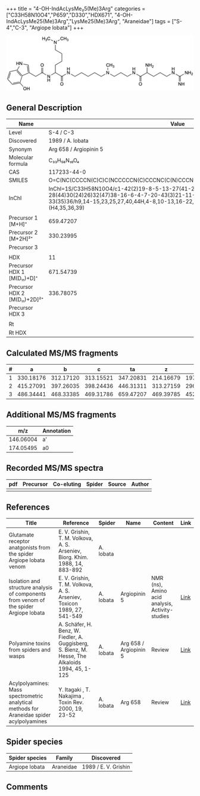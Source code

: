 +++
title = "4-OH-IndAcLysMe₂5(Me)3Arg"
categories = ["C33H58N10O4","P659","D330","HDX671",
"4-OH-IndAcLysMe25(Me)3Arg","LysMe25(Me)3Arg",
"Araneidae"]
tags = ["S-4","C-3",
"Argiope lobata"]
+++

![](/img/4-OH-IndAcLysMe25(Me)3Arg.png)

## General Description

| Name                         | Value                  |
|------------------------------|------------------------|
| Level                        | S-4 / C-3                      |
| Discovered                   | 1989 / A. lobata       |
| Synonym                      | Arg 658 / Argiopinin 5 |
| Molecular formula            | C₃₃H₅₈N₁₀O₄            |
| CAS                          | 117233-44-0            |
| SMILES | O=C(NC(CCCCN(C)C)C(NCCCCCN(C)CCCNC(C(N)CCCNC(N)=N)=O)=O)CC1=CNC2=C1C(O)=CC=C2  |
| InChI  | InChI=1S/C33H58N10O4/c1-42(2)19-8-5-13-27(41-29(45)22-24-23-40-26-14-9-15-28(44)30(24)26)32(47)38-16-6-4-7-20-43(3)21-11-18-37-31(46)25(34)12-10-17-39-33(35)36/h9,14-15,23,25,27,40,44H,4-8,10-13,16-22,34H2,1-3H3,(H,37,46)(H,38,47)(H,41,45)(H4,35,36,39)  |
|                              |                        |
| Precursor 1 [M+H]⁺           | 659.47207              |
| Precursor 2 [M+2H]²⁺         | 330.23995              |
| Precursor 3                  |                        |
|                              |                        |
| HDX                          | 11                     |
| Precursor HDX 1 [M(D₁₁)+D]⁺   | 671.54739              |
| Precursor HDX 2 [M(D₁₁)+2D]²⁺ | 336.78075              |
| Precursor HDX 3              |                        |
|                              |                        |
| Rt                           |                        |
| Rt HDX                       |                        |

## Calculated MS/MS fragments

| # | a         | b         | c         | ta        | z         | y         | tz        |
|---|-----------|-----------|-----------|-----------|-----------|-----------|-----------|
| 1 | 330.18176 | 312.17120 | 313.15521 | 347.20831 | 214.16679 | 197.14024 | 245.20899 |
| 2 | 415.27091 | 397.26035 | 398.24436 | 446.31311 | 313.27159 | 296.24504 | 330.29814 |
| 3 | 486.34441 | 468.33385 | 469.31786 | 659.47207 | 469.39785 | 452.37130 | 486.42440 |

## Additional MS/MS fragments

| m/z       | Annotation |
|-----------|------------|
| 146.06004    | a'   |
| 174.05495    | a0   |

## Recorded MS/MS spectra

| pdf | Precursor | Co-eluting | Spider | Source | Author |
|-----|-----------|------------|--------|--------|--------|
|     |           |            |        |        |        |

## References

| Title                                                                                     | Reference                                                                                         | Spider    | Name                   | Content                                         | Link                                                                        |
|-------------------------------------------------------------------------------------------|---------------------------------------------------------------------------------------------------|-----------|------------------------|-------------------------------------------------|-----------------------------------------------------------------------------|
| Glutamate receptor anatgonists from the spider Argiope lobata venom                       | E. V. Grishin, T. M. Volkova, A. S. Arseniev, Biorg. Khim. 1988, 14, 883-892                      | A. lobata |                        |                                                 |                                                                |
| Isolation and structure analysis of components from venom of the spider Argiope lobata    | E. V. Grishin, T. M. Volkova, A. S. Arseniev, Toxicon 1989, 27, 541-549                           | A. lobata | Argiopinin 5           | NMR (ns), Amino acid analysis, Activity-studies | [Link](https://www.sciencedirect.com/science/article/pii/0041010189901153)  |
| Polyamine toxins from spiders and wasps                                                   | A. Schäfer, H. Benz, W. Fiedler, A. Guggisberg, S. Bienz, M. Hesse, The Alkaloids 1994, 45, 1-125 | A. lobata | Arg 658 / Argiopinin 5 | Review                                          | [Link](https://www.sciencedirect.com/science/article/pii/S009995980860276X) |
| Acylpolyamines: Mass spectrometric analytical methods for Araneidae spider acylpolyamines | Y. Itagaki , T. Nakajima , Toxin Rev. 2000, 19, 23-52                                             | A. lobata | Arg 658                | Review                                          | [Link](https://www.tandfonline.com/doi/abs/10.1081/TXR-100100314)           | 

## Spider species

| Spider species | Family    | Discovered           |
|----------------|-----------|----------------------|
| Argiope lobata | Araneidae | 1989 / E. V. Grishin |

## Comments
